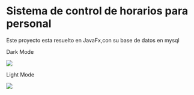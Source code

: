 # Sistema de control de horarios para personal 

Este proyecto esta resuelto en JavaFx,con su base de datos en mysql 

Dark Mode

![](https://github.com/k33ptoo/RestaurantMgtSampleUI/blob/master/imgs/sc2.PNG)

Light Mode

![](https://github.com/k33ptoo/RestaurantMgtSampleUI/blob/master/imgs/sc.PNG)
